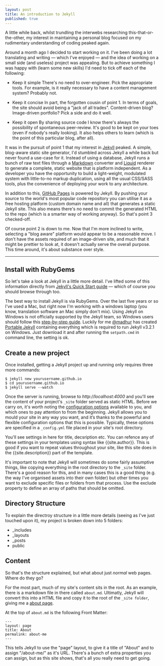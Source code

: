 ```yaml
---
layout: post
title: An introduction to Jekyll
published: true
---
```


A little while back, whilst trundling the interwebs researching this-that-or-the-other, my interest in maintaining a personal blog focused on my rudimentary understanding of coding peaked again.

Around a month ago I decided to start working on it. I've been doing a lot translating and writing — which I've enjoyed — and the idea of working on a small side (and useless) project was appealing. But to achieve something I was happy with (learn some new skills) I'd need to tick off each of the following:

- Keep it simple
There's no need to over-engineer. Pick the appropriate tools. For example, is it really necessary to have a content management system? Probably not.

- Keep it concise
In part, the forgotten cousin of point 1. In terms of goals, the site should avoid being a "jack of all trades". Content-driven blog? Image-driven portfolio? Pick a side and do it well.

- Keep it open
By sharing source code I know there's always the possibility of spontaneous peer-review. It's good to be kept on your toes (even if nobody's really looking). It also helps others to learn (which is the point of this particular blog, after all).

It was in the pursuit of point 1 that my interest in [Jekyll](https://jekyllrb.com/) peaked. A simple, blog-aware static site generator, I'd stumbled across Jekyll a while back but never found a use-case for it.
Instead of using a database, Jekyll runs a bunch of raw text files through a [Markdown](https://daringfireball.net/projects/markdown/) converter and [Liquid](https://github.com/Shopify/liquid/wiki) renderer to generate a complete, static website that is platform independent. As a developer you have the opportunity to build a light-weight, modulated system with little-to-no markup duplication, using all the usual CSS/SASS tools, plus the convenience of deploying your work to any architecture.

In addition to this, [GitHub Pages](https://pages.github.com/) is powered by Jekyll. By pushing your source to the world's most popular code repository you can utilise it as a free hosting platform (custom domain name and all) that generates a static Jekyll site. This also means there's no need to commit the generated HTML to the repo (which is a smarter way of working anyway). So that's point 3 checked-off.

Of course point 2 is down to me. Now that I'm more inclined to write, selecting a "blog aware" platform would appear to be a reasonable move. I don't have the assets required of an image-driven site, and much that it might be prettier to look at, it doesn't actually serve the overall purpose. This time around, it's about substance over style.

-----

## Install with RubyGems

So let's take a look at Jekyll in a little more detail. I've lifted some of this information directly from [Jekyll's Quick Start guide](https://jekyllrb.com/docs/quickstart/) — which of course you should browse through too.

The best way to install Jekyll is via RubyGems. Over the last five years or so I've used a Mac, but right now I'm working with a windows laptop (you know, translation software an Mac simply don't mix). Using Jekyll on Windows is not officially supported by the Jekyll team, so Windows users should follow this [step-by-step guide](http://jekyll-windows.juthilo.com/). Luckily for me [@madhur](https://github.com/madhur) has created [Portable Jekyll](https://github.com/madhur/PortableJekyll) containing everything which is required to run Jekyll v3.2.1 on Windows. Just download it and after running the `setpath.cmd` in command line, the setting is ok.

## Create a new project

Once installed, getting a Jekyll project up and running only requires three more commands:

	$ jekyll new yourusername.github.io
	$ cd yourusername.github.io
	$ jekyll serve --watch 
 
Once the server is running, browse to *http://localhost:4000*  and you'll see the content of your project's `_site` folder served as static HTML.
Before we carry on, it's worth noting the [configuration options](https://jekyllrb.com/docs/configuration/) available to you, and which ones to pay attention to from the beginning.
Jekyll allows you to mould your site in any way you want, and it’s thanks to the powerful and flexible configuration options that this is possible. Typically, these options are specified in a `_config.yml` file placed in your site's root directory.

You'll see settings in here for title, decsription etc. You can refence any of these settings in your templates using syntax like {{site.author}}. This is good if you want to repeat values throughout your site, like this site does in the {{site.description}} part of the template.

It's important to note that Jekyll will sometimes do some fairly assumptive things, like copying everything in the root directory to the `_site` folder. There's a good reason for this, and in many cases this is a good thing (e.g. the way I've organised assets into their own folder) but other times you want to exclude specific files or folders from that process. Use the exclude property to define an array of paths that should be omitted.

## Directory Structure

To explain the directroy structure in a little more details (seeing as I've just touched upon it), my project is broken down into 5 folders:

- _includes 
- _layouts
- _posts
- public

## Content

So that's the structure explained, but what about just *normal* web pages. Where do they go?

For the most part, much of my site's content sits in the root. As an example, there is a markdown file in there called `about.md`. Ultimatly, Jekyll will convert this into a HTML file and copy it to the root of the `_site folder`, giving me a [about page](https://aleschreiber.github.io/about/).

At the top of `about.md` is the following Front Matter:

	---
    layout: page
    title: About
    permalink: about-me
    ---

This tells Jekyll to use the "page" layout, to give it a title of "About" and to assign "/about-me/" as it's URL. There's a bunch of extra properties you can assign, but as this site shows, that's all you really need to get going.
